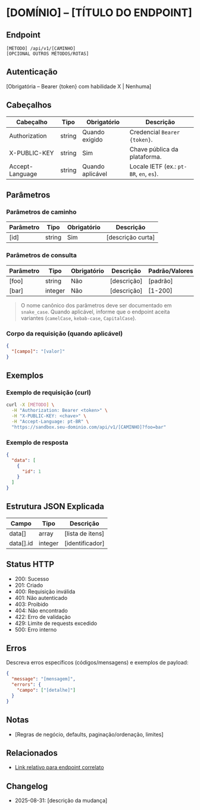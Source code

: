 # [DOMÍNIO] – [TÍTULO DO ENDPOINT]

## Endpoint

```
[MÉTODO] /api/v1/[CAMINHO]
[OPCIONAL OUTROS MÉTODOS/ROTAS]
```

## Autenticação

[Obrigatória – Bearer {token} com habilidade X | Nenhuma]

## Cabeçalhos

| Cabeçalho          | Tipo     | Obrigatório | Descrição |
| ------------------ | -------- | ----------- | --------- |
| Authorization      | string   | Quando exigido | Credencial `Bearer {token}`. |
| X-PUBLIC-KEY       | string   | Sim         | Chave pública da plataforma. |
| Accept-Language    | string   | Quando aplicável | Locale IETF (ex.: `pt-BR`, `en`, `es`). |

## Parâmetros

### Parâmetros de caminho

| Parâmetro | Tipo   | Obrigatório | Descrição |
| --------- | ------ | ----------- | --------- |
| [id]      | string | Sim         | [descrição curta] |

### Parâmetros de consulta

| Parâmetro | Tipo     | Obrigatório | Descrição | Padrão/Valores |
| --------- | -------- | ----------- | --------- | -------------- |
| [foo]     | string   | Não         | [descrição] | [padrão] |
| [bar]     | integer  | Não         | [descrição] | [1-200] |

> O nome canônico dos parâmetros deve ser documentado em `snake_case`. Quando aplicável, informe que o endpoint aceita variantes (`camelCase`, `kebab-case`, `CapitalCase`).

### Corpo da requisição (quando aplicável)

```json
{
  "[campo]": "[valor]"
}
```

## Exemplos

### Exemplo de requisição (curl)

```bash
curl -X [MÉTODO] \
  -H "Authorization: Bearer <token>" \
  -H "X-PUBLIC-KEY: <chave>" \
  -H "Accept-Language: pt-BR" \
  "https://sandbox.seu-dominio.com/api/v1/[CAMINHO]?foo=bar"
```

### Exemplo de resposta

```json
{
  "data": [
    {
      "id": 1
    }
  ]
}
```

## Estrutura JSON Explicada

| Campo        | Tipo     | Descrição |
| ------------ | -------- | --------- |
| data[]       | array    | [lista de itens] |
| data[].id    | integer  | [identificador] |

## Status HTTP

- 200: Sucesso
- 201: Criado
- 400: Requisição inválida
- 401: Não autenticado
- 403: Proibido
- 404: Não encontrado
- 422: Erro de validação
- 429: Limite de requests excedido
- 500: Erro interno

## Erros

Descreva erros específicos (códigos/mensagens) e exemplos de payload:

```json
{
  "message": "[mensagem]",
  "errors": {
    "campo": ["[detalhe]"]
  }
}
```

## Notas

- [Regras de negócio, defaults, paginação/ordenação, limites]

## Relacionados

- [Link relativo para endpoint correlato](../Endpoints/OutroEndpoint.md)

## Changelog

- 2025-08-31: [descrição da mudança]

